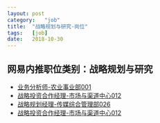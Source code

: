 ```yaml
---
layout:	post
category:	"job"
title:	"战略规划与研究-岗位"
tags:	[job]
date:	2018-10-30
---
```

## 网易内推职位类别：战略规划与研究
- [业务分析师-农业事业部001](http://bole.netease.com/position/h5/detail.do?id=12939&rcode=D1O21582aT)
- [战略投资合作经理-市场与渠道中心012](http://bole.netease.com/position/h5/detail.do?id=9850&rcode=D1O21582aT)
- [战略规划经理-传媒综合管理部026](http://bole.netease.com/position/h5/detail.do?id=10140&rcode=D1O21582aT)
- [战略投资合作经理-市场与渠道中心012](http://bole.netease.com/position/h5/detail.do?id=9849&rcode=D1O21582aT)
